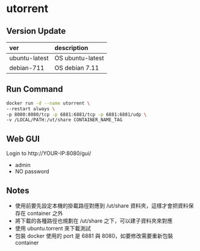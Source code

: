 # utorrent

## Version Update

|ver | description |
|:--- |:--- |
|ubuntu-latest | OS ubuntu-latest |
|debian-711 | OS  debian 7.11 |


## Run Command

```bash
docker run -d --name utorrent \
--restart always \
-p 8080:8080/tcp -p 6881:6881/tcp -p 6881:6881/udp \
-v /LOCAL/PATH:/ut/share CONTAINER_NAME_TAG
```

## Web GUI
Login to http://YOUR-IP:8080/gui/
- admin 
- NO password

## Notes
- 使用前要先設定本機的掛載路徑對應到 /ut/share 資料夾，這樣才會把資料保存在 container 之外
- 將下載的各種路徑也規劃在 /ut/share 之下，可以建子資料夾來對應
- 使用 ubuntu.torrent 來下載測試
- 包裝 docker 使用的 port 是 6881 與 8080，如要修改需要重新包裝 container

